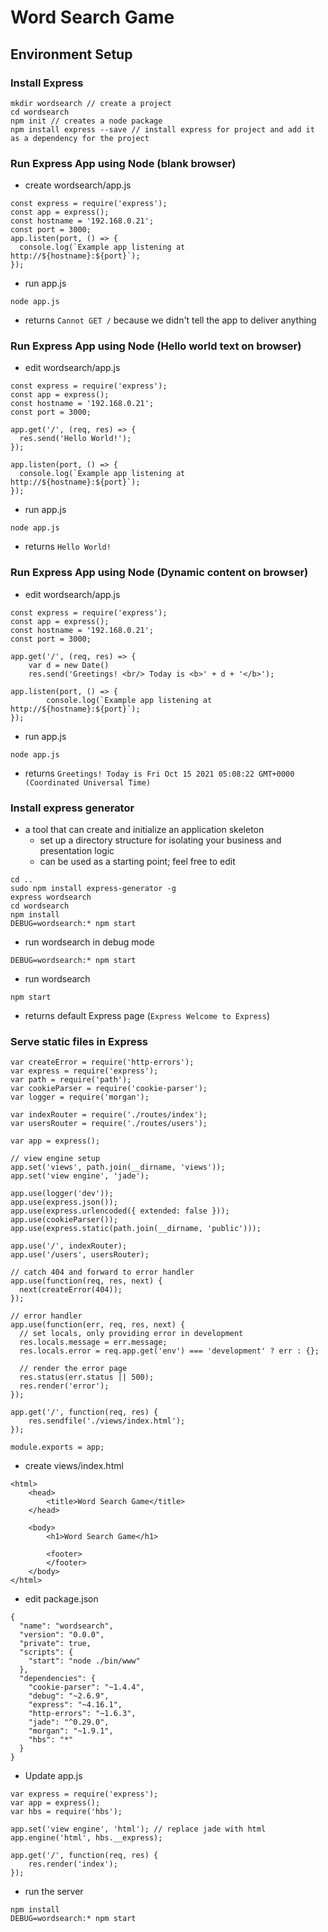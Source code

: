 # Word Search Game

## Environment Setup
### Install Express
```
mkdir wordsearch // create a project
cd wordsearch
npm init // creates a node package 
npm install express --save // install express for project and add it as a dependency for the project
```

### Run Express App using Node (blank browser)
- create wordsearch/app.js
```
const express = require('express');
const app = express();
const hostname = '192.168.0.21';
const port = 3000;
app.listen(port, () => {
  console.log(`Example app listening at
http://${hostname}:${port}`);
});
```
- run app.js
```
node app.js
```
- returns `Cannot GET /` because we didn't tell the app to deliver anything

### Run Express App using Node (Hello world text on browser)
- edit wordsearch/app.js
```
const express = require('express');
const app = express();
const hostname = '192.168.0.21';
const port = 3000;

app.get('/', (req, res) => {
  res.send('Hello World!');
});

app.listen(port, () => {
  console.log(`Example app listening at
http://${hostname}:${port}`);
});
```
- run app.js
```
node app.js
```
- returns `Hello World!`

### Run Express App using Node (Dynamic content on browser)
- edit wordsearch/app.js
```
const express = require('express');
const app = express();
const hostname = '192.168.0.21';
const port = 3000;

app.get('/', (req, res) => {
	var d = new Date()
	res.send('Greetings! <br/> Today is <b>' + d + '</b>');

app.listen(port, () => {
        console.log(`Example app listening at http://${hostname}:${port}`);
});
```
- run app.js
```
node app.js
```
- returns `Greetings! Today is Fri Oct 15 2021 05:08:22 GMT+0000 (Coordinated Universal Time)`

### Install express generator
- a tool that can create and initialize an application skeleton
   - set up a directory structure for isolating your business and presentation logic
   - can be used as a starting point; feel free to edit
```
cd ..
sudo npm install express-generator -g
express wordsearch
cd wordsearch
npm install
DEBUG=wordsearch:* npm start
```
- run wordsearch in debug mode
```
DEBUG=wordsearch:* npm start
```
- run wordsearch
```
npm start
```
- returns default Express page (`Express Welcome to Express`)

### Serve static files in Express
```
var createError = require('http-errors');
var express = require('express');
var path = require('path');
var cookieParser = require('cookie-parser');
var logger = require('morgan');

var indexRouter = require('./routes/index');
var usersRouter = require('./routes/users');

var app = express();

// view engine setup
app.set('views', path.join(__dirname, 'views'));
app.set('view engine', 'jade');

app.use(logger('dev'));
app.use(express.json());
app.use(express.urlencoded({ extended: false }));
app.use(cookieParser());
app.use(express.static(path.join(__dirname, 'public')));

app.use('/', indexRouter);
app.use('/users', usersRouter);

// catch 404 and forward to error handler
app.use(function(req, res, next) {
  next(createError(404));
});

// error handler
app.use(function(err, req, res, next) {
  // set locals, only providing error in development
  res.locals.message = err.message;
  res.locals.error = req.app.get('env') === 'development' ? err : {};

  // render the error page
  res.status(err.status || 500);
  res.render('error');
});

app.get('/', function(req, res) {
	res.sendfile('./views/index.html');
});

module.exports = app;
```
- create views/index.html
```
<html>
    <head>
        <title>Word Search Game</title>
    </head>

	<body>
        <h1>Word Search Game</h1>

        <footer>
        </footer>
    </body>
</html>
```
- edit package.json
```
{
  "name": "wordsearch",
  "version": "0.0.0",
  "private": true,
  "scripts": {
    "start": "node ./bin/www"
  },
  "dependencies": {
    "cookie-parser": "~1.4.4",
    "debug": "~2.6.9",
    "express": "~4.16.1",
    "http-errors": "~1.6.3",
    "jade": "^0.29.0",
    "morgan": "~1.9.1",
    "hbs": "*"
  }
}
```
- Update app.js
```
var express = require('express');
var app = express();
var hbs = require('hbs');

app.set('view engine', 'html'); // replace jade with html
app.engine('html', hbs.__express);

app.get('/', function(req, res) {
    res.render('index');
});
```
- run the server
```
npm install
DEBUG=wordsearch:* npm start
```

